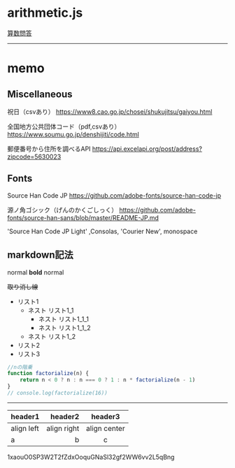 # arithmetic.js
[算数問答](https://github.com/syutengu/test/blob/master/arithmetic.js)


---

# memo
## Miscellaneous
祝日（csvあり）
https://www8.cao.go.jp/chosei/shukujitsu/gaiyou.html

全国地方公共団体コード（pdf,csvあり）
https://www.soumu.go.jp/denshijiti/code.html

郵便番号から住所を調べるAPI
https://api.excelapi.org/post/address?zipcode=5630023


## Fonts
Source Han Code JP
https://github.com/adobe-fonts/source-han-code-jp

源ノ角ゴシック（げんのかくごしっく）
https://github.com/adobe-fonts/source-han-sans/blob/master/README-JP.md

'Source Han Code JP Light' ,Consolas, 'Courier New', monospace

## markdown記法

normal **bold** normal

~~取り消し線~~

- リスト1
    - ネスト リスト1_1
        - ネスト リスト1_1_1
        - ネスト リスト1_1_2
    - ネスト リスト1_2
- リスト2
- リスト3

~~~javascript
//nの階乗
function factorialize(n) {
    return n < 0 ? n : n === 0 ? 1 : n * factorialize(n - 1)
}
// console.log(factorialize(16))
~~~

---

|header1|header2|header3|
|:--|--:|:--:|
|align left|align right|align center|
|a|b|c|

1xaouO0SP3W2T2fZdxOoquGNaSl32gf2WW6vv2L5qBng

